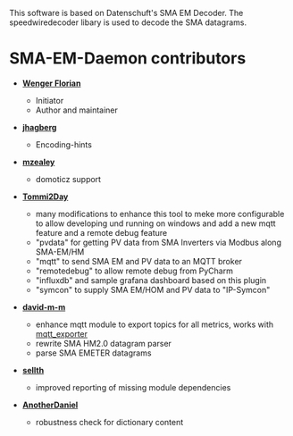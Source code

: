 This software is based on Datenschuft's SMA EM Decoder. The speedwiredecoder libary is used to decode the SMA datagrams.

SMA-EM-Daemon contributors
============================================

* **[Wenger Florian](https://github.com/datenschuft)**

  * Initiator
  * Author and maintainer

* **[jhagberg](https://github.com/jhagberg)**

  * Encoding-hints

* **[mzealey](https://github.com/mzealey)**

  * domoticz support

* **[Tommi2Day](https://github.com/Tommi2Day)**

  * many modifications to enhance this tool to meke more configurable to allow developing und running on windows and add a new mqtt feature and a remote debug feature
  * "pvdata" for getting PV data from SMA Inverters via Modbus along SMA-EM/HM
  * "mqtt" to send SMA EM and PV data to an MQTT broker
  * "remotedebug" to allow remote debug from PyCharm
  * "influxdb" and sample grafana dashboard based on this plugin
  * "symcon" to supply SMA EM/HOM and PV data to "IP-Symcon"

* **[david-m-m](https://github.com/david-m-m)**

  * enhance mqtt module to export topics for all metrics, works with [mqtt_exporter](https://github.com/bendikwa/mqtt_exporter)
  * rewrite SMA HM2.0 datagram parser
  * parse SMA EMETER datagrams


* **[sellth](https://github.com/sellth)**

  * improved reporting of missing module dependencies

* **[AnotherDaniel](https://github.com/AnotherDaniel)**

  * robustness check for dictionary content

